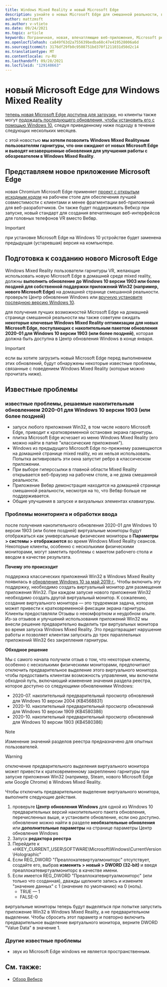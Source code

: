 ```yaml
---
title: Windows Mixed Reality и новый Microsoft Edge
description: узнайте о новых Microsoft Edge для смешанной реальности, в том числе о предполагаемых возможностях, обновлениях для поиска и известных проблемах.
author: mattzmsft
ms.author: v-vtieto
ms.date: 09/24/2021
ms.topic: article
keywords: Пограничная, новая, впечатляющие веб-приложения, Microsoft ребро, браузер, VR, 360, 360 видео, средство просмотра 360, вебкср, вебвр
ms.openlocfilehash: ca849f63d2a755639bedba68c47e419528006a6d
ms.sourcegitcommit: 3176df29fb0c9508751bd370f1211031d50d2c14
ms.translationtype: MT
ms.contentlocale: ru-RU
ms.lasthandoff: 09/28/2021
ms.locfileid: "129148663"
---
```

# <a name="the-new-microsoft-edge-for-windows-mixed-reality"></a>новый Microsoft Edge для Windows Mixed Reality

[теперь новая Microsoft Edge доступна для загрузки](https://blogs.windows.com/windowsexperience/?p=173496), но клиенты также могут [подождать последующего обновления, чтобы установить его с помощью Windows 10](https://blogs.windows.com/msedgedev/2020/01/15/upgrading-new-microsoft-edge-79-chromium/), следуя приведенному ниже подходу в течение следующих нескольких месяцев. 

с этой новостью **мы хотели позволить Windows Mixed Realityным пользователям гарнитуры, что они ожидают от новых Microsoft Edge и выводят незавершенные обновления для улучшения работы с обозревателем в Windows Mixed Reality**.

## <a name="introducing-the-new-microsoft-edge"></a>Представляем новое приложение Microsoft Edge

новая Chromium Microsoft Edge применяет [проект с открытым исходным кодом](https://blogs.windows.com/windowsexperience/2018/12/06/microsoft-edge-making-the-web-better-through-more-open-source-collaboration/) на рабочем столе для обеспечения лучшей совместимости с клиентами и менее фрагментации веб-приложений для веб-разработчиков. Он также будет поддерживать Вебкср при запуске, новый стандарт для создания впечатляющих веб-интерфейсов для головных телефонов VR вместо Вебвр.

>[!IMPORTANT]
>при установке Microsoft Edge на Windows 10 устройстве будет заменена предыдущая (устаревшая) версия на компьютере.

## <a name="getting-ready-for-the-new-microsoft-edge"></a>Подготовка к созданию нового Microsoft Edge

Windows Mixed Reality пользователи гарнитуры VR, желающие использовать новую Microsoft Edge в домашней среде mixed reality, должны **выполнить обновление до Windows 10 версии 1903 или более поздней для собственной поддержки приложений Win32 (например, нового Microsoft Edge)** на домашней странице смешанной реальности. проверьте Центр обновления Windows или [вручную установите последнюю версию Windows 10](https://www.microsoft.com/en-us/software-download/windows10).

для получения лучших возможностей Microsoft Edge на домашней странице смешанной реальности мы также советуем ожидать **некоторые ключевые Windows Mixed Reality оптимизации для новых Microsoft Edge, поступающих с накопительным пакетом обновления 2020-01 для Windows 10 версии 1903 (или более поздней)**, которая должна быть доступна в Центр обновления Windows в конце января.

>[!IMPORTANT]
>если вы хотите загрузить новый Microsoft Edge перед выполнением этих обновлений, будут обнаружены некоторые известные проблемы, связанные с поведением Windows Mixed Reality (которые можно прочитать ниже).

## <a name="known-issues"></a>Известные проблемы

### <a name="known-issues-resolved-by-the-2020-01-cumulative-update-for-windows-10-version-1903-or-later"></a>известные проблемы, решаемые накопительным обновлением 2020-01 для Windows 10 версии 1903 (или более поздней)

- запуск любого приложения Win32, в том числе нового Microsoft Edge, приводит к кратковременной остановке экрана гарнитуры.
- плитка Microsoft Edge исчезает из меню Windows Mixed Reality (его можно найти в папке "классические приложения").
- Windows из предыдущего Microsoft Edge по-прежнему размещаются на домашней странице mixed reality, но их нельзя использовать. Попытка активировать эти окна запустит ребро в классическом приложении.
- При выборе гиперссылки в главной области Mixed Reality открывается веб-браузер на рабочем столе, а не дома смешанной реальности.
- Приложение Вебвр демонстрация находится на домашней странице смешанной реальности, несмотря на то, что Вебвр больше не поддерживается.
- Общие улучшения в запуске и визуальных элементах клавиатуры.

### <a name="monitor-and-input-handling-issues"></a>Проблемы мониторинга и обработки ввода

после получения накопительного обновления 2020-01 для Windows 10 версии 1903 (или более поздней) виртуальные мониторы будут отображаться как универсальные физические мониторы в **Параметры > системы > отображаются** во время Windows Mixed Reality сеансов. Некоторые клиенты, особенно с несколькими физическими мониторами, могут заметить проблемы с макетом рабочего стола и вводом в качестве результата.

**Почему это происходит**

поддержка классических приложений Win32 в Windows Mixed Reality появилась в [обновление Windows 10 за май 2019 г.](/windows/mixed-reality/enthusiast-guide/release-notes-may-2019). Чтобы включить эту поддержку, необходимо создать виртуальный монитор для размещения приложения Win32. При каждом запуске нового приложения Win32 необходимо создать другой виртуальный монитор. К сожалению, создание виртуального монитора — это трудоемкая задача, которая может привести к кратковременной фиксации экрана гарнитуры. Клиенты предоставляли Отзывы о некомфортном и неудобном опыте. Из-за отзывов и улучшений использования приложений Win32 мы внесли решение предварительно выделить три виртуальных монитора во время запуска Windows Mixed Reality. Это предотвращает нарушение работы и позволяет клиентам запускать до трех параллельных приложений Win32 без закрепления гарнитуры.

**Обходное решение**

Мы с самого начала получили отзыв о том, что некоторые клиенты, особенно с несколькими физическими мониторами, предпочитают отключить предварительное выделение этого виртуального монитора. чтобы предоставить клиентам возможность управления, мы включили обходной путь, включающий изменение значения раздела реестра, которое доступно со следующими обновлениями Windows:

- 2020-07. накопительный предварительный просмотр обновлений для Windows 10 версии 2004 (KB4568831)
- 2020-10. накопительный предварительный просмотр обновлений для Windows 10 версии 1909 (KB4580386)
- 2020-10. накопительный предварительный просмотр обновлений для Windows 10 версии 1903 (KB4580386)

>[!NOTE]
>Изменение значений разделов реестра предназначено для опытных пользователей.

>[!WARNING]
>отключение предварительного выделения виртуального монитора может привести к кратковременному закреплению гарнитуры при запуске приложения Win32 (например, Steam, нового Microsoft Edge или Google Chrome) в Windows Mixed Reality.

Чтобы отключить предварительное выделение виртуального монитора, выполните следующие действия.
1. проверьте **Центр обновления Windows** для одной из Windows 10 предварительных версий накопительного пакета обновления, перечисленных выше, и установите обновление, если оно доступно. обновление можно найти в разделе **необязательные обновления** или **дополнительные параметры** на странице параметры Центр обновления Windows
2. Запуск **редактора реестра**
3. Перейдите к «HKEY_CURRENT_USER\SOFTWARE\Microsoft\Windows\CurrentVersion\Holographic\"
4. Если REG_DWORD "Преаллокатевиртуалмониторс" отсутствует, создайте его, выбрав **изменить > новый > DWORD (32-bit)** и введя преаллокатевиртуалмониторс в качестве имени.
5. Если имеется REG_DWORD "Преаллокатевиртуалмониторс" (или только что созданная), дважды щелкните запись и измените "значение данных" с 1 (значение по умолчанию) на 0 (ноль).
    * TRUE — 1
    * FALSE-0

виртуальные мониторы теперь будут выделяться при попытке запустить приложение Win32 в Windows Mixed Reality, а не предварительном выделении. Чтобы сбросить этот параметр и повторно включить предварительное выделение виртуального монитора, верните DWORD "Value Data" в значение 1.

### <a name="other-known-issues"></a>Другие известные проблемы

-   звук из Microsoft Edge windows не является пространственным.

## <a name="see-also"></a>См. также:

* [Обзор Вебкср](../develop/javascript/webxr-overview.md)